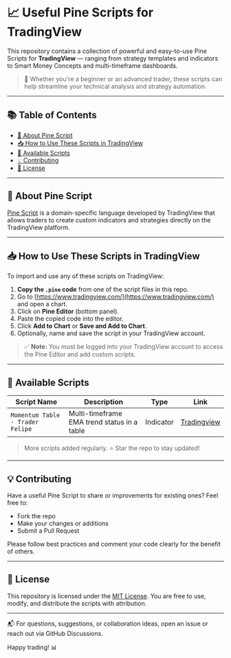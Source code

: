 # 📈 Useful Pine Scripts for TradingView

This repository contains a collection of powerful and easy-to-use Pine Scripts for **TradingView** — ranging from strategy templates and indicators to Smart Money Concepts and multi-timeframe dashboards.

> 🚀 Whether you're a beginner or an advanced trader, these scripts can help streamline your technical analysis and strategy automation.

---

## 📚 Table of Contents

- [🧠 About Pine Script](#-about-pine-script)
- [📥 How to Use These Scripts in TradingView](#-how-to-use-these-scripts-in-tradingview)
- [🧰 Available Scripts](#-available-scripts)
- [💡 Contributing](#-contributing)
- [📄 License](#-license)

---

## 🧠 About Pine Script

[Pine Script](https://www.tradingview.com/pine-script-docs/en/v5/) is a domain-specific language developed by TradingView that allows traders to create custom indicators and strategies directly on the TradingView platform.

---

## 📥 How to Use These Scripts in TradingView

To import and use any of these scripts on TradingView:

1. **Copy the `.pine` code** from one of the script files in this repo.
2. Go to [https://www.tradingview.com/](https://www.tradingview.com/) and open a chart.
3. Click on **Pine Editor** (bottom panel).
4. Paste the copied code into the editor.
5. Click **Add to Chart** or **Save and Add to Chart**.
6. Optionally, name and save the script in your TradingView account.

> ✅ **Note:** You must be logged into your TradingView account to access the Pine Editor and add custom scripts.

---

## 🧰 Available Scripts

| Script Name                         | Description                                          | Type       |  Link                  |
|-------------------------------------|------------------------------------------------------|------------| ------------------------
| `Momentum Table - Trader Felipe`    | Multi-timeframe EMA trend status in a table          | Indicator  | [Tradingview](https://www.tradingview.com/script/BURHV9jI-Momentum-Table-Felipe/)


> More scripts added regularly. ⭐ Star the repo to stay updated!

---

## 💡 Contributing

Have a useful Pine Script to share or improvements for existing ones? Feel free to:

- Fork the repo
- Make your changes or additions
- Submit a Pull Request

Please follow best practices and comment your code clearly for the benefit of others.

---

## 📄 License

This repository is licensed under the [MIT License](LICENSE). You are free to use, modify, and distribute the scripts with attribution.

---

📬 For questions, suggestions, or collaboration ideas, open an issue or reach out via GitHub Discussions.

Happy trading! 📊
